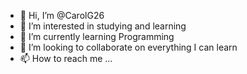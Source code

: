 - 👋 Hi, I’m @CarolG26
- 👀 I’m interested in studying and learning
- 🌱 I’m currently learning Programming
- 💞️ I’m looking to collaborate on everything I can learn
- 📫 How to reach me ...

<!---
CarolG26/CarolG26 is a ✨ special ✨ repository because its `README.md` (this file) appears on your GitHub profile.
You can click the Preview link to take a look at your changes.
--->

